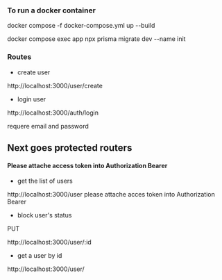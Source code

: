 ### To run a docker container

docker compose -f docker-compose.yml up --build

docker compose exec app npx prisma migrate dev --name init

### Routes

- create user

http://localhost:3000/user/create

- login user

http://localhost:3000/auth/login

requere email and password

## Next goes protected routers

#### Please attache access token into Authorization Bearer

- get the list of users

http://localhost:3000/user
please attache acces token into Authorization Bearer

- block user's status

PUT

http://localhost:3000/user/:id

- get a user by id

http://localhost:3000/user/
